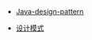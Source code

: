 - [Java-design-pattern](https://github.com/iluwatar/java-design-patterns)

- [设计模式](https://refactoringguru.cn/design-patterns/)